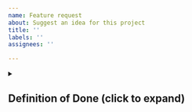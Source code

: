 ```yaml
---
name: Feature request
about: Suggest an idea for this project
title: ''
labels: ''
assignees: ''

---
```


<details>
<summary><h2>Definition of Done (click to expand)</h2></summary>

### Globaal
- [ ] ESLint geeft geen fouten;
- [ ] Code in het Engels; (eventueel Nederlands bij formele begrippen)
- [ ] Code voorzien van commentaar, waar noodzakelijk.
- [ ] Camelcasing, startend met een kleine letter. Geldt ook voor bestandsnamen. Alleen classes beginnen met een hoofdletter.
- [ ] Errorhandling is toegepast op basis van error-helpers en de beschrijving hiervan op de wiki: [Try catch error handling](https://gitlab.com/teamlynn/tasker/wikis/Architectuur/Error-handling).
- [ ] Er is **geen console.log aanwezig**, alleen de centrale [logging](https://gitlab.com/teamlynn/tasker/wikis/Architectuur/Logging).
- [ ] Code is efficiënt: dubbele code is minimaal.

### Testen
Zie de [Cypress best practises](https://docs.cypress.io/guides/references/best-practices) voor meer informatie over de onderstaande criteria en hoe je ze waarborgt.

##### Algemeen
- [ ] Testen zijn geschreven volgens de [Cypress conventies](https://docs.cypress.io/guides/references/best-practices)
- [ ] specs ([naam].cy.ts) zijn per pagina opgesteld en dekken alle functionaliteit van die pagina.
- [ ] Testen zijn '[flake-free](https://www.jetbrains.com/teamcity/ci-cd-guide/concepts/flaky-tests/)' . Run de testen dus niet slechts 1x lokaal voor je het commit, maar meerdere malen.
- [ ] Er is geen statische text getest(hardcoded text dat niet veranderd, zoals een titel van een dialoog), de testen beperken zich tot dynamische content.
- [ ] Commands zijn alleen gemaakt voor herhalende code over meerdere specs. Als code alleen binnen één spec voorkomt, kan daar een normale functie voor komen.
- [ ] Alle testen slagen in de pipeline.
- [ ] Testperformance is optimaal. Geen onnodige [waits](https://docs.cypress.io/api/commands/wait) en (trage) UI-handelingen die programmatisch kunnen.
- [ ] Handelingen worden alleen via de UI uitgevoerd wanneer de test die specifieke handeling test. Anders kan dit programmatisch. 
- [ ] Url's zijn getest op pathname en responsecode(dat de url correct is, betekent niet dat de pagina goed ingeladen is). Hier is een custom command voor.
- [ ] Maak gebruik van [cy.context](https://docs.cypress.io/guides/core-concepts/writing-and-organizing-tests#Test%20Structure) om testen te categoriseren.

##### Fixtures
- [ ] Bestaande fixtures zijn niet aangepast als ze in gebruik zijn door andere tests
- [ ] Fixtures hebben beschrijvende namen, BV: projectWithStudentsAndCollaborators.
- [ ] Na het aanmaken van nieuwe fixtures is de config aangevuld (config.ts & config.json)

##### Data-cy
- [ ] Voor het aanspreken van html-elementen zijn enkel en alleen data-cy attributen gebruikt.
- [ ] Data-cy attributen zijn in kebab-case en zonder hoofdletters.
- [ ] Entiteit-specifieke parameters (zoals id of naam) zijn top-level toegevoegd(bijvoorbeeld aan een overkoepelende Div of een Tr). 
- [ ] Data-cy attributen met Entiteit-specifieke parameters zijn volgens dit format: [parameter]-[omschrijving(optioneel)]   BV: "Reversi-row"
- [ ] Child elementen hebben generieke namen, zoals: 'edit-project' of 'delete-episode'.
- [ ] Query elementen alleen met data-cy, probeer het elementtype weg te laten, dus niet: ‘**a**[data-cy=”new-project”]’, maar: ‘[data-cy=”new-project”]’ 

</details>

